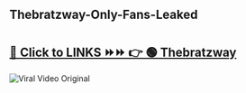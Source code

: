 
 ## Thebratzway-Only-Fans-Leaked

# <h2><a href="https://clipsfans.com/Thebratzway&ref=git">🔗 Click to LINKS ⏩⏩ 👉 🟢 Thebratzway </a></h2>

<a href="https://clipsfans.com/Thebratzway&ref=git" rel="nofollow" data-target="animated-image.originalLink"><img src="https://i.ibb.co.com/xMMVF88/686577567.gif" alt="Viral Video Original" style="max-width: 100%; display: inline-block;" data-target="animated-image.originalImage"></a>
